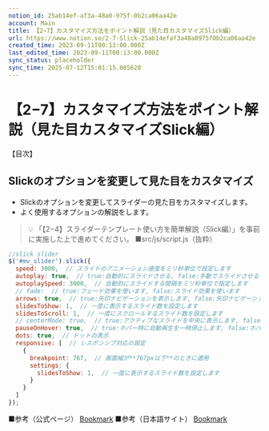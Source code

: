 ```yaml
---
notion_id: 25ab14ef-af3a-48a0-975f-0b2ca06aa42e
account: Main
title: 【2−7】カスタマイズ方法をポイント解説（見た目カスタマイズSlick編）
url: https://www.notion.so/2-7-Slick-25ab14efaf3a48a0975f0b2ca06aa42e
created_time: 2023-09-11T00:13:00.000Z
last_edited_time: 2023-09-11T00:13:00.000Z
sync_status: placeholder
sync_time: 2025-07-12T15:01:15.085620
---
```

# 【2−7】カスタマイズ方法をポイント解説（見た目カスタマイズSlick編）

【目次】
## Slickのオプションを変更して見た目をカスタマイズ
- Slickのオプションを変更してスライダーの見た目をカスタマイズします。
- よく使用するオプションの解説をします。
> 💡 「【2−4】スライダーテンプレート使い方を簡単解説（Slick編）」を事前に実施した上で進めてください。
■src/js/script.js（抜粋）
```javascript
//slick slider
$('#mv_slider').slick({
  speed: 3000,  // スライドのアニメーション速度をミリ秒単位で設定します
  autoplay: true,  // true:自動的にスライドさせる, false:手動でスライドさせる
  autoplaySpeed: 3000,  // 自動的にスライドする間隔をミリ秒単位で指定します
  // fade:  // true:フェード効果を使います, false:スライド効果を使います
  arrows: true,  // true:矢印ナビゲーションを表示します, false:矢印ナビゲーションを表示しません
  slidesToShow: 1,  // 一度に表示するスライド数を設定します
  slidesToScroll: 1,  // 一度にスクロールするスライド数を設定します
  // centerMode: true,  // true:アクティブなスライドを中央に表示します, false:左から順にスライドを表示します
  pauseOnHover: true,  // true:ホバー時に自動再生を一時停止します, false:ホバー時でも自動再生を続行します
  dots: true,  // ドットの表示
  responsive: [  // レスポンシブ対応の設定
    {
      breakpoint: 767,  // 画面幅が**767px以下**のときに適用
      settings: {
        slidesToShow: 1,  // 一度に表示するスライド数を設定します
      }
    }
  ]
});
```
■参考（公式ページ）
[Bookmark](https://kenwheeler.github.io/slick/)
■参考（日本語サイト）
[Bookmark](https://junpei-sugiyama.com/slick-option/)